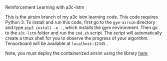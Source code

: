 Reinforcement Learning with a3c-lstm


This is the airsim branch of my a3c lstm learning code. This code requires Python 3. To install and run this code, first go to the `gym-airsim` directory and type `pip3 install -e .`, which installs the gym environment. Then go to the `a3c-lstm` folder and run the `cmd.sh` script. The script will automatically create a tmux shell for you to observe the progress of your algorithm. Tensorboard will be available at `localhost:12345`.

Note, you must deploy the containerized airsim using the library [here](https://github.com/abhay-agarwal/AirSim)